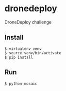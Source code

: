 # dronedeploy
DroneDeploy challenge

## Install

```
$ virtualenv venv
$ source venv/bin/activate
$ pip install
```

## Run

```
$ python mosaic
```
